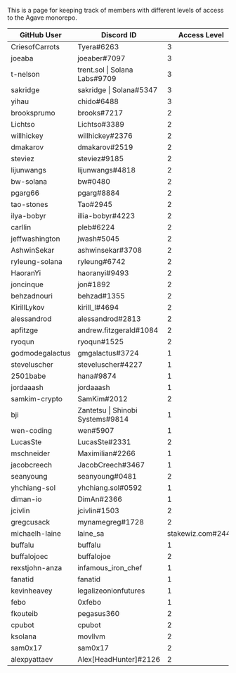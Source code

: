 This is a page for keeping track of members with different levels of access to the Agave monorepo.

| GitHub User    | Discord ID                       | Access Level |
|----------------|----------------------------------|--------------|
| CriesofCarrots | Tyera#6263                       | 3            |
| joeaba         | joeaber#7097                     | 3            |
| t-nelson       | trent.sol \| Solana Labs#9709    | 3            |
| sakridge       | sakridge \| Solana#5347          | 3            |
| yihau          | chido#6488                       | 3            |
| brooksprumo    | brooks#7217                      | 2            |
| Lichtso        | Lichtso#3389                     | 2            |
| willhickey     | willhickey#2376                  | 2            |
| dmakarov       | dmakarov#2519                    | 2            |
| steviez        | steviez#9185                     | 2            |
| lijunwangs     | lijunwangs#4818                  | 2            |
| bw-solana      | bw#0480                          | 2            |
| pgarg66        | pgarg#8884                       | 2            |
| tao-stones | Tao#2945                         | 2            |
| ilya-bobyr     | illia-bobyr#4223                 | 2            |
| carllin        | pleb#6224                        | 2            |
| jeffwashington | jwash#5045                       | 2            |
| AshwinSekar    | ashwinsekar#3708                 | 2            |
| ryleung-solana | ryleung#6742                     | 2            |
| HaoranYi       | haoranyi#9493                    | 2            |
| joncinque      | jon#1892                         | 2            |
| behzadnouri    | behzad#1355                      | 2            |
| KirillLykov    | kirill_l#4694                    | 2            |
| alessandrod    | alessandrod#2813                 | 2            |
| apfitzge       | andrew.fitzgerald#1084           | 2            |
| ryoqun         | ryoqun#1525                      | 2            |
| godmodegalactus| gmgalactus#3724                  | 1            |
| steveluscher   | steveluscher#4227                | 1            |
| 2501babe       | hana#9874                        | 1            |
| jordaaash   | jordaaash                 | 1            |
| samkim-crypto  | SamKim#2012                      | 2            |
| bji            | Zantetsu \| Shinobi Systems#9814 | 1            |
| wen-coding     | wen#5907                         | 1            |
| LucasSte       | LucasSte#2331                    | 2 |
| mschneider     | Maximilian#2266                  | 1            |
| jacobcreech | JacobCreech#3467 | 1 |
| seanyoung | seanyoung#0481 | 2 |
| yhchiang-sol | yhchiang.sol#0592 | 1 |
| diman-io | DimAn#2366 | 1 |
| jcivlin | jcivlin#1503 | 2 |
| gregcusack | mynamegreg#1728 | 2 |
| michaelh-laine | laine_sa | stakewiz.com#2445 | 1 |
| buffalu | buffalu | 1 |
| buffalojoec | buffalojoe | 2 |
| rexstjohn-anza | infamous_iron_chef | 1 |
| fanatid | fanatid | 1 |
| kevinheavey | legalizeonionfutures | 1 |
| febo | 0xfebo | 1 |
| fkouteib | pegasus360 | 2 |
| cpubot | cpubot | 2 |
| ksolana | movllvm | 2 |
| sam0x17 | sam0x17 | 2 |
| alexpyattaev | Alex\[HeadHunter\]#2126 | 2 |

